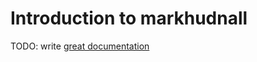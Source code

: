 # Introduction to markhudnall

TODO: write [great documentation](http://jacobian.org/writing/what-to-write/)
